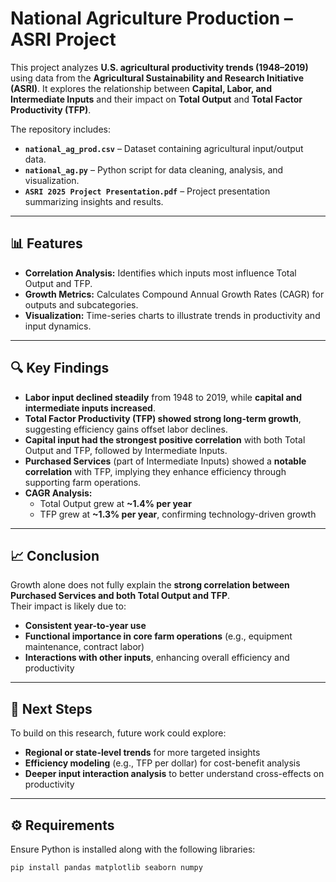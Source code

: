 # National Agriculture Production – ASRI Project

This project analyzes **U.S. agricultural productivity trends (1948–2019)** using data from the **Agricultural Sustainability and Research Initiative (ASRI)**. It explores the relationship between **Capital, Labor, and Intermediate Inputs** and their impact on **Total Output** and **Total Factor Productivity (TFP)**.

The repository includes:  
- **`national_ag_prod.csv`** – Dataset containing agricultural input/output data.  
- **`national_ag.py`** – Python script for data cleaning, analysis, and visualization.  
- **`ASRI 2025 Project Presentation.pdf`** – Project presentation summarizing insights and results.  

---

## 📊 Features
- **Correlation Analysis:** Identifies which inputs most influence Total Output and TFP.  
- **Growth Metrics:** Calculates Compound Annual Growth Rates (CAGR) for outputs and subcategories.  
- **Visualization:** Time-series charts to illustrate trends in productivity and input dynamics.  

---

## 🔍 Key Findings
- **Labor input declined steadily** from 1948 to 2019, while **capital and intermediate inputs increased**.  
- **Total Factor Productivity (TFP) showed strong long-term growth**, suggesting efficiency gains offset labor declines.  
- **Capital input had the strongest positive correlation** with both Total Output and TFP, followed by Intermediate Inputs.  
- **Purchased Services** (part of Intermediate Inputs) showed a **notable correlation** with TFP, implying they enhance efficiency through supporting farm operations.  
- **CAGR Analysis:**  
  - Total Output grew at **~1.4% per year**  
  - TFP grew at **~1.3% per year**, confirming technology-driven growth  

---

## 📈 Conclusion
Growth alone does not fully explain the **strong correlation between Purchased Services and both Total Output and TFP**.  
Their impact is likely due to:  
- **Consistent year-to-year use**  
- **Functional importance in core farm operations** (e.g., equipment maintenance, contract labor)  
- **Interactions with other inputs**, enhancing overall efficiency and productivity  

---

## 🔮 Next Steps
To build on this research, future work could explore:  
- **Regional or state-level trends** for more targeted insights  
- **Efficiency modeling** (e.g., TFP per dollar) for cost-benefit analysis  
- **Deeper input interaction analysis** to better understand cross-effects on productivity  

---

## ⚙️ Requirements
Ensure Python is installed along with the following libraries:  
```bash
pip install pandas matplotlib seaborn numpy

